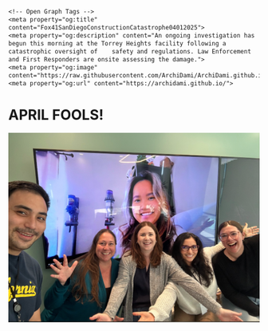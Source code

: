 <!DOCTYPE html>
<html lang="en">
<head>
    <meta charset="UTF-8">
    <meta name="viewport" content="width=device-width, initial-scale=1.0">
    <title>April Fools!</title>

    <!-- Open Graph Tags -->
    <meta property="og:title" content="Fox41SanDiegoConstructionCatastrophe04012025">
    <meta property="og:description" content="An ongoing investigation has begun this morning at the Torrey Heights facility following a catastrophic oversight of    safety and regulations. Law Enforcement and First Responders are onsite assessing the damage.">
    <meta property="og:image" content="https://raw.githubusercontent.com/ArchiDami/ArchiDami.github.io/main/Breaking%20News%20Final.jpg">
    <meta property="og:url" content="https://archidami.github.io/">
</head>
<body>
    <h1>APRIL FOOLS!</h1>
    <img src="April Fools! .png" alt="April Fools Image">
</body>
</html>
